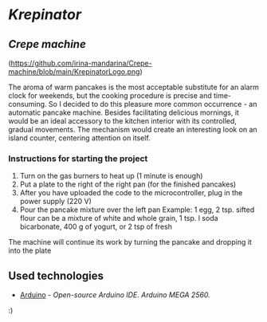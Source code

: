 # *Krepinator*
## *Crepe machine*

(https://github.com/irina-mandarina/Crepe-machine/blob/main/KrepinatorLogo.png)

  The aroma of warm pancakes is the most acceptable substitute for an alarm clock for weekends,
but the cooking procedure is precise and time-consuming. So I decided to do this
pleasure more common occurrence - an automatic pancake machine. Besides facilitating delicious mornings,
it would be an ideal accessory to the kitchen interior with its controlled, gradual movements.
The mechanism would create an interesting look on an island counter, centering attention on itself.

### Instructions for starting the project

1) Turn on the gas burners to heat up (1 minute is enough)
2) Put a plate to the right of the right pan (for the finished pancakes)
3) After you have uploaded the code to the microcontroller, plug in the power supply (220 V)
4) Pour the pancake mixture over the left pan
Example: 1 egg, 2 tsp. sifted flour can be a mixture of white and whole grain, 1 tsp. l soda bicarbonate, 400 g of yogurt, or 2 tsp of fresh

The machine will continue its work by turning the pancake and dropping it into the plate

## Used technologies

* [Arduino](https://www.arduino.cc/) - *Open-source Arduino IDE. Arduino MEGA 2560.*

:)
